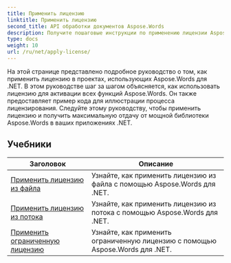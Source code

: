 ```yaml
---
title: Применить лицензию
linktitle: Применить лицензию
second_title: API обработки документов Aspose.Words
description: Получите пошаговые инструкции по применению лицензии Aspose.Words в ваших проектах .NET. Следуйте инструкциям, чтобы включить полную функциональность библиотеки Aspose.Words.
type: docs
weight: 10
url: /ru/net/apply-license/
---
```


На этой странице представлено подробное руководство о том, как применить лицензию в проектах, использующих Aspose.Words для .NET. В этом руководстве шаг за шагом объясняется, как использовать лицензию для активации всех функций Aspose.Words. Он также предоставляет пример кода для иллюстрации процесса лицензирования. Следуйте этому руководству, чтобы применить лицензию и получить максимальную отдачу от мощной библиотеки Aspose.Words в ваших приложениях .NET.

 ## Учебники
| Заголовок | Описание |
| --- | --- |
| [Применить лицензию из файла](./apply-license-from-file/) | Узнайте, как применить лицензию из файла с помощью Aspose.Words для .NET.|
| [Применить лицензию из потока](./apply-license-from-stream/) | Узнайте, как применить лицензию из потока с помощью Aspose.Words для .NET.|
| [Применить ограниченную лицензию](./apply-metered-license/) | Узнайте, как применить ограниченную лицензию с помощью Aspose.Words для .NET. |